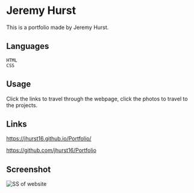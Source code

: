# Jeremy Hurst

This is a portfolio made by Jeremy Hurst.

## Languages



```
HTML
CSS
```

## Usage

Click the links to travel through the webpage, click the photos to travel to the projects.

## Links

https://jhurst16.github.io/Portfolio/

https://github.com/jhurst16/Portfolio

## Screenshot

![SS of website](https://user-images.githubusercontent.com/79426564/116156442-7bbbd500-a6b9-11eb-8be5-9deabaa7fc15.png)



